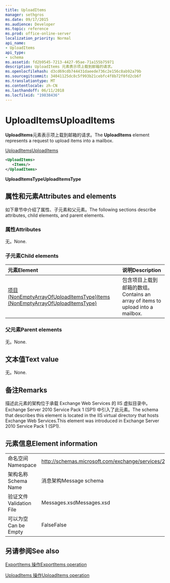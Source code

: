 ```yaml
---
title: UploadItems
manager: sethgros
ms.date: 09/17/2015
ms.audience: Developer
ms.topic: reference
ms.prod: office-online-server
localization_priority: Normal
api_name:
- UploadItems
api_type:
- schema
ms.assetid: fd2b9545-7213-4427-95ae-71a155b75971
description: UploadItems 元素表示项上载到邮箱的请求。
ms.openlocfilehash: d3cd69cdb744431daeede736c2e156c8ab92a79b
ms.sourcegitcommit: 34041125dc8c5f993b21cebfc4f8b72f0fd2cb6f
ms.translationtype: MT
ms.contentlocale: zh-CN
ms.lasthandoff: 06/11/2018
ms.locfileid: "19838436"
---
```

# <a name="uploaditems"></a><span data-ttu-id="4b37a-103">UploadItems</span><span class="sxs-lookup"><span data-stu-id="4b37a-103">UploadItems</span></span>

<span data-ttu-id="4b37a-104">**UploadItems**元素表示项上载到邮箱的请求。</span><span class="sxs-lookup"><span data-stu-id="4b37a-104">The **UploadItems** element represents a request to upload items into a mailbox.</span></span> 
  
[<span data-ttu-id="4b37a-105">UploadItems</span><span class="sxs-lookup"><span data-stu-id="4b37a-105">UploadItems</span></span>](uploaditems.md)
  
```XML
<UploadItems>
   <Items/>
</UploadItems>
```

 <span data-ttu-id="4b37a-106">**UploadItemsType**</span><span class="sxs-lookup"><span data-stu-id="4b37a-106">**UploadItemsType**</span></span>
## <a name="attributes-and-elements"></a><span data-ttu-id="4b37a-107">属性和元素</span><span class="sxs-lookup"><span data-stu-id="4b37a-107">Attributes and elements</span></span>

<span data-ttu-id="4b37a-108">如下章节中介绍了属性、子元素和父元素。</span><span class="sxs-lookup"><span data-stu-id="4b37a-108">The following sections describe attributes, child elements, and parent elements.</span></span>
  
### <a name="attributes"></a><span data-ttu-id="4b37a-109">属性</span><span class="sxs-lookup"><span data-stu-id="4b37a-109">Attributes</span></span>

<span data-ttu-id="4b37a-110">无。</span><span class="sxs-lookup"><span data-stu-id="4b37a-110">None.</span></span>
  
### <a name="child-elements"></a><span data-ttu-id="4b37a-111">子元素</span><span class="sxs-lookup"><span data-stu-id="4b37a-111">Child elements</span></span>

|<span data-ttu-id="4b37a-112">**元素**</span><span class="sxs-lookup"><span data-stu-id="4b37a-112">**Element**</span></span>|<span data-ttu-id="4b37a-113">**说明**</span><span class="sxs-lookup"><span data-stu-id="4b37a-113">**Description**</span></span>|
|:-----|:-----|
|[<span data-ttu-id="4b37a-114">项目 (NonEmptyArrayOfUploadItemsType)</span><span class="sxs-lookup"><span data-stu-id="4b37a-114">Items (NonEmptyArrayOfUploadItemsType)</span></span>](items-nonemptyarrayofuploaditemstype.md) <br/> |<span data-ttu-id="4b37a-115">包含项目上载到邮箱的数组。</span><span class="sxs-lookup"><span data-stu-id="4b37a-115">Contains an array of items to upload into a mailbox.</span></span>  <br/> |
   
### <a name="parent-elements"></a><span data-ttu-id="4b37a-116">父元素</span><span class="sxs-lookup"><span data-stu-id="4b37a-116">Parent elements</span></span>

<span data-ttu-id="4b37a-117">无。</span><span class="sxs-lookup"><span data-stu-id="4b37a-117">None.</span></span>
  
## <a name="text-value"></a><span data-ttu-id="4b37a-118">文本值</span><span class="sxs-lookup"><span data-stu-id="4b37a-118">Text value</span></span>

<span data-ttu-id="4b37a-119">无。</span><span class="sxs-lookup"><span data-stu-id="4b37a-119">None.</span></span>
  
## <a name="remarks"></a><span data-ttu-id="4b37a-120">备注</span><span class="sxs-lookup"><span data-stu-id="4b37a-120">Remarks</span></span>

<span data-ttu-id="4b37a-121">描述此元素的架构位于承载 Exchange Web Services 的 IIS 虚拟目录中。Exchange Server 2010 Service Pack 1 (SP1) 中引入了此元素。</span><span class="sxs-lookup"><span data-stu-id="4b37a-121">The schema that describes this element is located in the IIS virtual directory that hosts Exchange Web Services.This element was introduced in Exchange Server 2010 Service Pack 1 (SP1).</span></span>
  
## <a name="element-information"></a><span data-ttu-id="4b37a-122">元素信息</span><span class="sxs-lookup"><span data-stu-id="4b37a-122">Element information</span></span>

|||
|:-----|:-----|
|<span data-ttu-id="4b37a-123">命名空间</span><span class="sxs-lookup"><span data-stu-id="4b37a-123">Namespace</span></span>  <br/> |http://schemas.microsoft.com/exchange/services/2006/messages  <br/> |
|<span data-ttu-id="4b37a-124">架构名称</span><span class="sxs-lookup"><span data-stu-id="4b37a-124">Schema Name</span></span>  <br/> |<span data-ttu-id="4b37a-125">消息架构</span><span class="sxs-lookup"><span data-stu-id="4b37a-125">Message schema</span></span>  <br/> |
|<span data-ttu-id="4b37a-126">验证文件</span><span class="sxs-lookup"><span data-stu-id="4b37a-126">Validation File</span></span>  <br/> |<span data-ttu-id="4b37a-127">Messages.xsd</span><span class="sxs-lookup"><span data-stu-id="4b37a-127">Messages.xsd</span></span>  <br/> |
|<span data-ttu-id="4b37a-128">可以为空</span><span class="sxs-lookup"><span data-stu-id="4b37a-128">Can be Empty</span></span>  <br/> |<span data-ttu-id="4b37a-129">False</span><span class="sxs-lookup"><span data-stu-id="4b37a-129">False</span></span>  <br/> |
   
## <a name="see-also"></a><span data-ttu-id="4b37a-130">另请参阅</span><span class="sxs-lookup"><span data-stu-id="4b37a-130">See also</span></span>



[<span data-ttu-id="4b37a-131">ExportItems 操作</span><span class="sxs-lookup"><span data-stu-id="4b37a-131">ExportItems operation</span></span>](exportitems-operation.md)
  
[<span data-ttu-id="4b37a-132">UploadItems 操作</span><span class="sxs-lookup"><span data-stu-id="4b37a-132">UploadItems operation</span></span>](uploaditems-operation.md)

